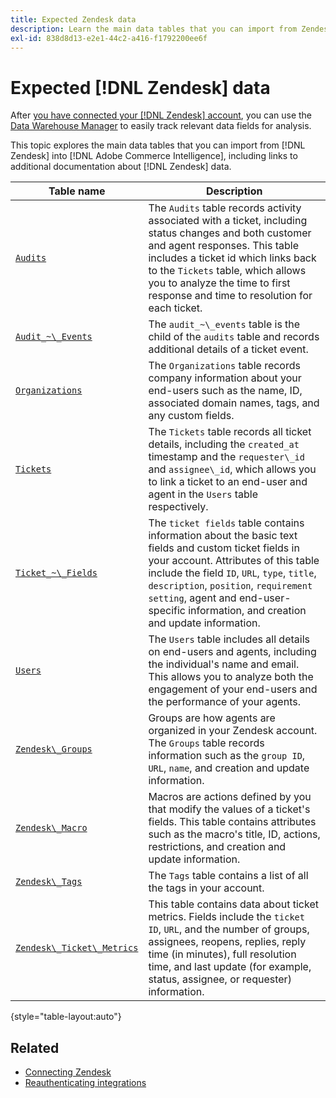 ```yaml
---
title: Expected Zendesk data
description: Learn the main data tables that you can import from Zendesk into Commerce Intelligence, including links to additional documentation about Zendesk data.
exl-id: 838d8d13-e2e1-44c2-a416-f1792200ee6f
---
```

# Expected [!DNL Zendesk] data

After [you have connected your [!DNL Zendesk] account](../integrations/zendesk.md), you can use the [Data Warehouse Manager](../../../data-analyst/data-warehouse-mgr/tour-dwm.md) to easily track relevant data fields for analysis.

This topic explores the main data tables that you can import from [!DNL Zendesk] into [!DNL Adobe Commerce Intelligence], including links to additional documentation about [!DNL Zendesk] data.

| Table name | Description |
|-----|-----|
| [`Audits`](https://developer.zendesk.com/rest_api/docs/core/ticket_audits) | The `Audits` table records activity associated with a ticket, including status changes and both customer and agent responses. This table includes a ticket id which links back to the `Tickets` table, which allows you to analyze the time to first response and time to resolution for each ticket. |
| [`Audit_~\_Events`](https://developer.zendesk.com/rest_api/docs/core/ticket_audits#audit-events) | The `audit_~\_events` table is the child of the `audits` table and records additional details of a ticket event. |
| [`Organizations`](https://developer.zendesk.com/rest_api/docs/core/organizations) | The `Organizations` table records company information about your end-users such as the name, ID, associated domain names, tags, and any custom fields. |
| [`Tickets`](https://developer.zendesk.com/rest_api/docs/core/tickets) | The `Tickets` table records all ticket details, including the `created_at` timestamp and the `requester\_id` and `assignee\_id`, which allows you to link a ticket to an end-user and agent in the `Users` table respectively. |
| [`Ticket_~\_Fields`](https://developer.zendesk.com/rest_api/docs/core/ticket_fields) | The `ticket fields` table contains information about the basic text fields and custom ticket fields in your account. Attributes of this table include the field `ID`, `URL`, `type`, `title`, `description`, `position`, `requirement setting`, agent and end-user-specific information, and creation and update information. |
| [`Users`](https://developer.zendesk.com/rest_api/docs/core/users) | The `Users` table includes all details on end-users and agents, including the individual's name and email. This allows you to analyze both the engagement of your end-users and the performance of your agents. |
| [`Zendesk\_Groups`](https://developer.zendesk.com/rest_api/docs/core/groups) | Groups are how agents are organized in your Zendesk account. The `Groups` table records information such as the `group ID`, `URL`, `name`, and creation and update information. |
| [`Zendesk\_Macro`](https://developer.zendesk.com/rest_api/docs/core/macros) | Macros are actions defined by you that modify the values of a ticket's fields. This table contains attributes such as the macro's title, ID, actions, restrictions, and creation and update information. |
| [`Zendesk\_Tags`](https://developer.zendesk.com/rest_api/docs/core/tags) | The `Tags` table contains a list of all the tags in your account. |
| [`Zendesk\_Ticket\_Metrics`](https://developer.zendesk.com/rest_api/docs/core/ticket_metrics#ticket-metrics) | This table contains data about ticket metrics. Fields include the `ticket ID`, `URL`, and the number of groups, assignees, reopens, replies, reply time (in minutes), full resolution time, and last update (for example, status, assignee, or requester) information. |

{style="table-layout:auto"}

## Related

* [Connecting Zendesk](../integrations/zendesk.md)
* [Reauthenticating integrations](https://experienceleague.adobe.com/docs/commerce-knowledge-base/kb/how-to/mbi-reauthenticating-integrations.html?lang=en)
